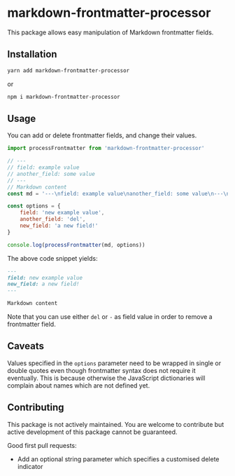 # markdown-frontmatter-processor

This package allows easy manipulation of Markdown frontmatter fields.

## Installation

```bash
yarn add markdown-frontmatter-processor
```

or

```bash
npm i markdown-frontmatter-processor
```

## Usage

You can add or delete frontmatter fields, and change their values.

```js
import processFrontmatter from 'markdown-frontmatter-processor'

// ---
// field: example value
// another_field: some value
// ---
// Markdown content
const md = '---\nfield: example value\nanother_field: some value\n---\nMarkdown content'

const options = {
    field: 'new example value',
    another_field: 'del',
    new_field: 'a new field!'
}

console.log(processFrontmatter(md, options))
```

The above code snippet yields:

```md
---
field: new example value
new_field: a new field!
---

Markdown content
```

Note that you can use either `del` or `-` as field value in order to remove a frontmatter field.

## Caveats

Values specified in the `options` parameter need to be wrapped in single or double quotes even though
frontmatter syntax does not require it eventually. This is because otherwise the JavaScript dictionaries will complain about names which are not defined yet.

## Contributing

This package is not actively maintained. You are welcome to contribute but active development of this package cannot be guaranteed.

Good first pull requests:

- Add an optional string parameter which specifies a customised delete indicator
